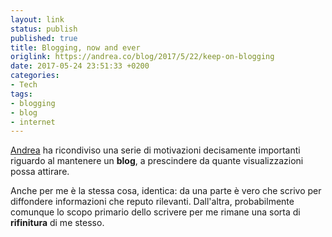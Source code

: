 ```yaml
---
layout: link
status: publish
published: true
title: Blogging, now and ever
origlink: https://andrea.co/blog/2017/5/22/keep-on-blogging
date: 2017-05-24 23:51:33 +0200
categories:
- Tech
tags:
- blogging
- blog
- internet
---
```


[Andrea](https://andrea.co/blog) ha ricondiviso una serie di motivazioni decisamente importanti riguardo al mantenere un **blog**, a prescindere da quante visualizzazioni possa attirare.

Anche per me è la stessa cosa, identica: da una parte è vero che scrivo per diffondere informazioni che reputo rilevanti. Dall'altra, probabilmente comunque lo scopo primario dello scrivere per me rimane una sorta di **rifinitura** di me stesso.
